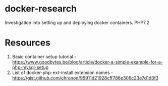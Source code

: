 # docker-research
Investigation into setting up and deploying docker containers. PHP7.2

# Resources
1) Basic container setup tutorial - https://www.goodbytes.be/blog/article/docker-a-simple-example-for-a-php-mysql-setup
2) List of docker-php-ext-install extension names - https://gist.github.com/chronon/95911d21928cff786e306c23e7d1d3f3
